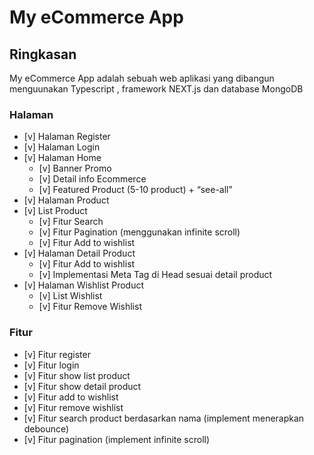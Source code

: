 # My eCommerce App

## Ringkasan

My eCommerce App adalah sebuah web aplikasi yang dibangun menguunakan Typescript , framework NEXT.js dan database MongoDB

### Halaman

- [v] Halaman Register
- [v] Halaman Login
- [v] Halaman Home
  - [v] Banner Promo
  - [v] Detail info Ecommerce
  - [v] Featured Product (5-10 product) + “see-all”
- [v] Halaman Product
- [v] List Product
  - [v] Fitur Search
  - [v] Fitur Pagination (menggunakan infinite scroll)
  - [v] Fitur Add to wishlist
- [v] Halaman Detail Product
  - [v] Fitur Add to wishlist
  - [v] Implementasi Meta Tag di Head sesuai detail product
- [v] Halaman Wishlist Product
  - [v] List Wishlist
  - [v] Fitur Remove Wishlist

### Fitur

- [v] Fitur register
- [v] Fitur login
- [v] Fitur show list product
- [v] Fitur show detail product
- [v] Fitur add to wishlist
- [v] Fitur remove wishlist
- [v] Fitur search product berdasarkan nama (implement menerapkan debounce)
- [v] Fitur pagination (implement infinite scroll)

